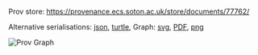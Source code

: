 
Prov store: https://provenance.ecs.soton.ac.uk/store/documents/77762/

Alternative serialisations: [json](https://provenance.ecs.soton.ac.uk/store/documents/77762.json), [turtle](https://provenance.ecs.soton.ac.uk/store/documents/77762.ttl),
Graph: [svg](https://provenance.ecs.soton.ac.uk/store/documents/77762.svg), [PDF](https://provenance.ecs.soton.ac.uk/store/documents/77762.pdf), [png](https://provenance.ecs.soton.ac.uk/store/documents/77762.png)

![Prov Graph](https://provenance.ecs.soton.ac.uk/store/documents/77762.png)

        